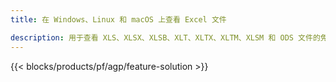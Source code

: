 ```yaml
---
title: 在 Windows、Linux 和 macOS 上查看 Excel 文件 

description: 用于查看 XLS、XLSX、XLSB、XLT、XLTX、XLTM、XLSM 和 ODS 文件的免费应用程序和 API
---
```

{{< blocks/products/pf/agp/feature-solution >}} 

